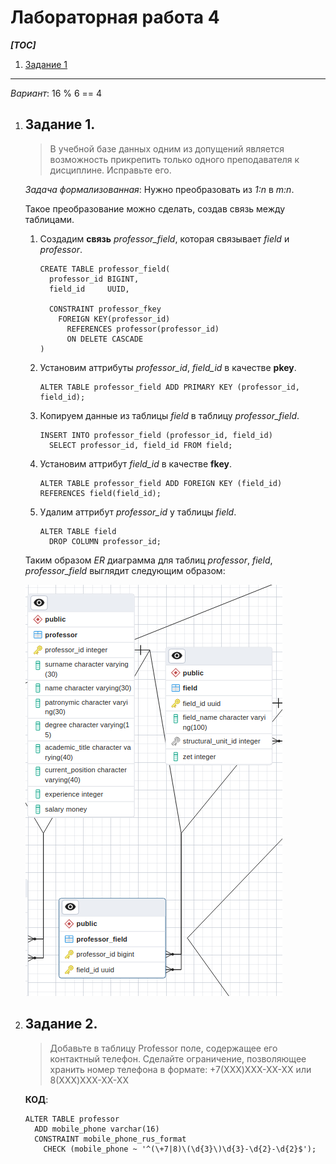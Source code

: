 # Лабораторная работа 4

***[TOC]***
1.  [Задание 1](#задание-1)


---

*Вариант*: 16 % 6 == 4

1.  ## Задание 1.

    > В учебной базе данных одним из допущений является возможность прикрепить
    > только одного преподавателя к дисциплине. Исправьте его.

    *Задача формализованная*: Нужно преобразовать из *1:n* в *m:n*.
    
    Такое преобразование можно сделать, создав связь между таблицами.

    1.  Создадим **связь** *professor_field*, которая связывает *field* и *professor*.

        ```pgsql
        CREATE TABLE professor_field(
          professor_id BIGINT,
          field_id     UUID,
          
          CONSTRAINT professor_fkey
            FOREIGN KEY(professor_id) 
              REFERENCES professor(professor_id)
              ON DELETE CASCADE
        )
        ```

    1.  Установим аттрибуты *professor_id*, *field_id* в качестве **pkey**.

        ```pgsql
        ALTER TABLE professor_field ADD PRIMARY KEY (professor_id, field_id);
        ```

    1.  Копируем данные из таблицы *field* в таблицу *professor_field*.

        ```pgsql
        INSERT INTO professor_field (professor_id, field_id)
          SELECT professor_id, field_id FROM field;
        ```

    1.  Установим аттрибут *field_id* в качестве **fkey**.

        ```pgsql
        ALTER TABLE professor_field ADD FOREIGN KEY (field_id) REFERENCES field(field_id);
        ```

    1.  Удалим аттрибут *professor_id* у таблицы *field*.

        ```pgsql
        ALTER TABLE field
          DROP COLUMN professor_id;
        ```

    Таким образом *ER* диаграмма для таблиц *professor*, *field*, *professor_field*
    выглядит следующим образом:

    ![Alt text](image.png)

2.  ## Задание 2.

    > Добавьте в таблицу Professor поле, содержащее его контактный телефон.
    > Сделайте ограничение, позволяющее хранить номер телефона в формате:
    > +7(XXX)XXX-XX-XX или 8(XXX)XXX-XX-XX

    **КОД**:

    ```pgsql
    ALTER TABLE professor
      ADD mobile_phone varchar(16)
      CONSTRAINT mobile_phone_rus_format
        CHECK (mobile_phone ~ '^(\+7|8)\(\d{3}\)\d{3}-\d{2}-\d{2}$');
    ```
